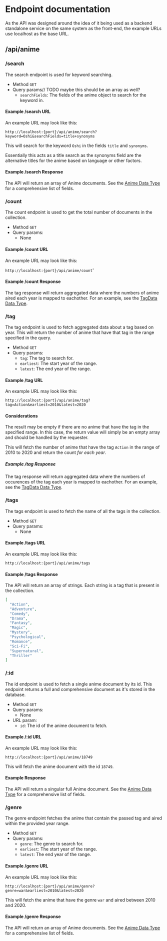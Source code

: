 # Endpoint documentation

As the API was designed around the idea of it being used as a backend standalone service on the same system as the front-end, the example URLs use localhost as the base URL.

## /api/anime

### /search

The search endpoint is used for keyword searching.

- Method ``GET``
- Query params// TODO maybe this should be an array as well?
  - ``searchFields``: The fields of the anime object to search for the keyword in.

#### Example /search URL

An example URL may look like this:

``http://localhost:{port}/api/anime/search?keyword=Oshi&searchFields=title+synonyms``

This will search for the keyword ``Oshi`` in the fields ``title`` and ``synonyms``.

Essentially this acts as a title search as the synonyms field are the alternative titles for the anime based on language or other factors.

#### Example /search Response

The API will return an array of Anime documents. See the [Anime Data Type](./datatypes.md#anime) for a comprehensive list of fields.

### /count

The count endpoint is used to get the total number of documents in the collection.

- Method ``GET``
- Query params:
  - None

#### Example /count URL

An example URL may look like this:

``http://localhost:{port}/api/anime/count``'

#### Example /count Response

The tag response will return aggregated data where the numbers of anime aired each year is mapped to eachother. For an example, see the [TagData Data Type](./datatypes.md#tagdata).

### /tag

The tag endpoint is used to fetch aggregated data about a tag based on year. This will return the number of anime that have that tag in the range specified in the query.

- Method ``GET``
- Query params:
  - ``tag``: The tag to search for.
  - ``earliest``: The start year of the range.
  - ``latest``: The end year of the range.

#### Example /tag URL

An example URL may look like this:

``http://localhost:{port}/api/anime/tag?tag=Action&earliest=2010&latest=2020``

#### Considerations

The result may be empty if there are no anime that have the tag in the specified range. In this case, the return value will simply be an empty array and should be handled by the requester.

This will fetch the number of anime that have the tag ``Action`` in the range of 2010 to 2020 and return the count *for each year*.

##### Example /tag Response

The tag response will return aggregated data where the numbers of occurences of the tag each year is mapped to eachother. For an example, see the [TagData Data Type](./datatypes.md#tagdata).

### /tags

The tags endpoint is used to fetch the name of all the tags in the collection.

- Method ``GET``
- Query params:
  - None

#### Example /tags URL

An example URL may look like this:

``http://localhost:{port}/api/anime/tags``

#### Example /tags Response

The API will return an array of strings. Each string is a tag that is present in the collection.

```json
[
  "Action",
  "Adventure",
  "Comedy",
  "Drama",
  "Fantasy",
  "Magic",
  "Mystery",
  "Psychological",
  "Romance",
  "Sci-Fi",
  "Supernatural",
  "Thriller"
]
```

### /:id

The id endpoint is used to fetch a single anime document by its id. This endpoint returns a full and comprehensive document as it's stored in the database.

- Method ``GET``
- Query params:
  - None
- URL param:
  - ``id``: The id of the anime document to fetch.

#### Example /:id URL

An example URL may look like this:

``http://localhost:{port}/api/anime/18749``

This will fetch the anime document with the id ``18749``.

#### Example Response

The API will return a singular full Anime document. See the [Anime Data Type](./datatypes.md#anime) for a comprehensive list of fields.

### /genre

The genre endpoint fetches the anime that contain the passed tag and aired within the provided year range.

- Method ``GET``
- Query params:
  - ``genre``: The genre to search for.
  - ``earliest``: The start year of the range.
  - ``latest``: The end year of the range.

#### Example /genre URL

An example URL may look like this:

``http://localhost:{port}/api/anime/genre?genre=war&earliest=2010&latest=2020``

This will fetch the anime that have the genre ``war`` and aired between 2010 and 2020.

#### Example /genre Response

The API will return an array of Anime documents. See the [Anime Data Type](./datatypes.md#anime) for a comprehensive list of fields.
